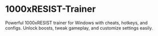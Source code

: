 # 1000xRESIST-Trainer
Powerful 1000xRESIST trainer for Windows with cheats, hotkeys, and configs. Unlock boosts, tweak gameplay, and customize settings easily.
